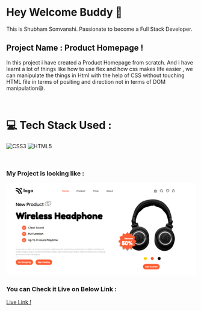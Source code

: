 # Hey Welcome Buddy 👋

This is Shubham Somvanshi. Passionate to become a Full Stack Developer.

## Project Name : **Product Homepage !**

In this project i have created a Product Homepage from scratch. And i have learnt a lot of things like how to use flex and how css makes life easier , we can manipulate the things in Html with the help of CSS without touching HTML file in terms of positing and direction not in terms of DOM manipulation😅.

</br>

# 💻 Tech Stack Used :

![CSS3](https://img.shields.io/badge/css3-%231572B6.svg?style=for-the-badge&logo=css3&logoColor=white) ![HTML5](https://img.shields.io/badge/html5-%23E34F26.svg?style=for-the-badge&logo=html5&logoColor=white)

</br>

### My Project is looking like :

![Web Site Image](./images/screencapture-product-home-page-headphone-netlify-app-2022-07-31-19_44_46.png)

### You can Check it Live on Below Link :

[Live Link !](https://somuwire.netlify.app/)
